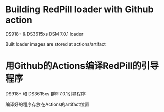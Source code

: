 
# Building RedPill loader with Github action

DS918+ & DS3615xs DSM 7.0.1 loader

Built loader images are stored at actions/artifact


# 用Github的Actions编译RedPill的引导程序

DS918+ 和 DS3615xs 群晖7.0.1引导程序

编译好的程序存放在Actions的artifact位置

